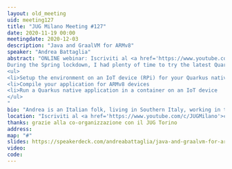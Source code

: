 ```yaml
---
layout: old_meeting
uid: meeting127
title: "JUG Milano Meeting #127"
date: 2020-11-19 00:00
meetingdate: 2020-12-03
description: "Java and GraalVM for ARMv8"
speaker: "Andrea Battaglia"
abstract: "ONLINE webinar: Iscriviti al <a href='https://www.youtube.com/c/JUGMilano'>canale YouTube di JUG Milano</a> e <a href='https://www.youtube.com/c/JUGTorino'>JUG Torino</a> e <b>clicca la campanella</b> su YouTube: riceverai notifica direttamente da YouTube quando saremo live!<br/><br/>
During the Spring lockdown, I had plenty of time to try the latest Quarkus framework on aarch64 architecture. That leads to millions of opportunities in the IT market from a technical standpoint. Moreover, Quarkus native apps require 90% fewer resources to startup as well as at runtime, which perfectly fits into the IoT devices use-cases. During the talk I’ll show you how to:
<ul>
<li>Setup the environment on an IoT device (RPi) for your Quarkus native application
<li>Compile your application for ARMv8 devices
<li>Run a Quarkus native application in a container on an IoT device
</ul>
"
bio: "Andrea is an Italian folk, living in Southern Italy, working in the IT industry since 2000. As former technical head of Red Hat services for App Modernization in EMEA, currently trains partners in the DX approach and Cloud-Native Development. Passionate for technology, he is always keen to investigate and test new solutions from the business and the technical standpoint."
location: "Iscriviti al <a href='https://www.youtube.com/c/JUGMilano'>canale YouTube di JUG Milano</a> e <a href='https://www.youtube.com/c/JUGTorino'>JUG Torino</a> e <b>clicca la campanella</b> su YouTube: riceverai notifica direttamente da YouTube quando saremo live!"
thanks: grazie alla co-organizzazione con il JUG Torino 
address: 
map: "#"
slides: https://speakerdeck.com/andreabattaglia/java-and-graalvm-for-armv8
video:
code:  
---
```

